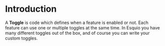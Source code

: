 # Introduction

A **Toggle** is code which defines when a feature is enabled or not. Each feature can use one or multiple toggles at the same time. In Esquio you have many different toggles out of the box, and of course you can write your custom toggles.